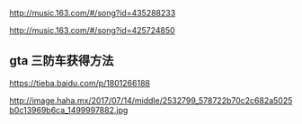 
http://music.163.com/#/song?id=435288233


http://music.163.com/#/song?id=425724850

## gta 三防车获得方法
https://tieba.baidu.com/p/1801266188 

http://image.haha.mx/2017/07/14/middle/2532799_578722b70c2c682a5025b0c13969b6ca_1499997882.jpg
